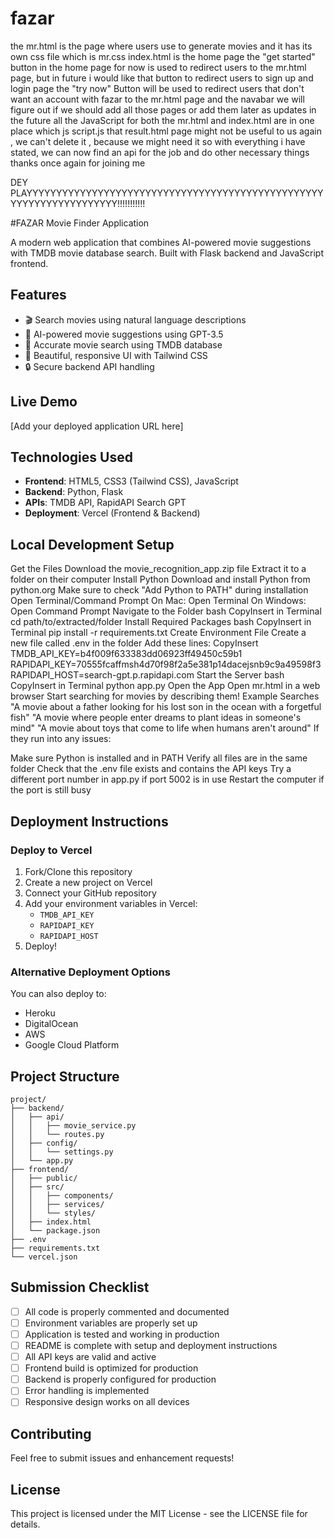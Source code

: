 # fazar
the mr.html is the page where users use to generate movies and it has its own css file which is mr.css
index.html is the home page 
the "get started" button in the home page   for now is used to redirect users to the mr.html page, but in future i would like that button to redirect users to sign up and login page 
the "try now" Button will be used to redirect users that don't want an account with fazar to the mr.html page 
and the navabar  we will figure out if we should add all those pages or add them later as updates in the future 
all the JavaScript for both the mr.html and index.html are in one place which js script.js
that result.html page might not be useful to us again , we can't delete it , because we might need it 
so with everything i have stated, we can now find an api for the job and do other necessary things 
thanks once again for joining me 

DEY PLAYYYYYYYYYYYYYYYYYYYYYYYYYYYYYYYYYYYYYYYYYYYYYYYYYYYYYYYYYYYYYYYYYYYY!!!!!!!!!!!









#FAZAR Movie Finder Application

A modern web application that combines AI-powered movie suggestions with TMDB movie database search. Built with Flask backend and JavaScript frontend.

## Features
- 🎬 Search movies using natural language descriptions
- 🤖 AI-powered movie suggestions using GPT-3.5
- 🎯 Accurate movie search using TMDB database
- 💅 Beautiful, responsive UI with Tailwind CSS
- 🔒 Secure backend API handling

## Live Demo
[Add your deployed application URL here]

## Technologies Used
- **Frontend**: HTML5, CSS3 (Tailwind CSS), JavaScript
- **Backend**: Python, Flask
- **APIs**: TMDB API, RapidAPI Search GPT
- **Deployment**: Vercel (Frontend & Backend)

## Local Development Setup

Get the Files
Download the movie_recognition_app.zip file
Extract it to a folder on their computer
Install Python
Download and install Python from python.org
Make sure to check "Add Python to PATH" during installation
Open Terminal/Command Prompt
On Mac: Open Terminal
On Windows: Open Command Prompt
Navigate to the Folder
bash
CopyInsert in Terminal
cd path/to/extracted/folder
Install Required Packages
bash
CopyInsert in Terminal
pip install -r requirements.txt
Create Environment File
Create a new file called .env in the folder
Add these lines:
CopyInsert
TMDB_API_KEY=b4f009f633383dd06923ff49450c59b1
RAPIDAPI_KEY=70555fcaffmsh4d70f98f2a5e381p14dacejsnb9c9a49598f3
RAPIDAPI_HOST=search-gpt.p.rapidapi.com
Start the Server
bash
CopyInsert in Terminal
python app.py
Open the App
Open mr.html in a web browser
Start searching for movies by describing them!
Example Searches
"A movie about a father looking for his lost son in the ocean with a forgetful fish"
"A movie where people enter dreams to plant ideas in someone's mind"
"A movie about toys that come to life when humans aren't around"
If they run into any issues:

Make sure Python is installed and in PATH
Verify all files are in the same folder
Check that the .env file exists and contains the API keys
Try a different port number in app.py if port 5002 is in use
Restart the computer if the port is still busy
## Deployment Instructions


### Deploy to Vercel
1. Fork/Clone this repository
2. Create a new project on Vercel
3. Connect your GitHub repository
4. Add your environment variables in Vercel:
   - `TMDB_API_KEY`
   - `RAPIDAPI_KEY`
   - `RAPIDAPI_HOST`
5. Deploy!

### Alternative Deployment Options
You can also deploy to:
- Heroku
- DigitalOcean
- AWS
- Google Cloud Platform

## Project Structure
```
project/
├── backend/
│   ├── api/
│   │   ├── movie_service.py
│   │   └── routes.py
│   ├── config/
│   │   └── settings.py
│   └── app.py
├── frontend/
│   ├── public/
│   ├── src/
│   │   ├── components/
│   │   ├── services/
│   │   └── styles/
│   ├── index.html
│   └── package.json
├── .env
├── requirements.txt
└── vercel.json
```

## Submission Checklist
- [ ] All code is properly commented and documented
- [ ] Environment variables are properly set up
- [ ] Application is tested and working in production
- [ ] README is complete with setup and deployment instructions
- [ ] All API keys are valid and active
- [ ] Frontend build is optimized for production
- [ ] Backend is properly configured for production
- [ ] Error handling is implemented
- [ ] Responsive design works on all devices

## Contributing
Feel free to submit issues and enhancement requests!

## License
This project is licensed under the MIT License - see the LICENSE file for details.
